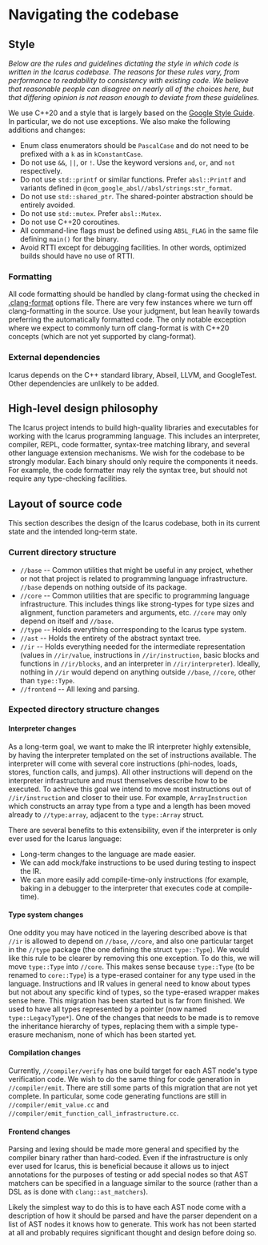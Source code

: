 # Navigating the codebase

## Style

_Below are the rules and guidelines dictating the style in which code is written in the Icarus codebase. The reasons for these rules vary, from performance to readability to consistency with existing code. We believe that reasonable people can disagree on nearly all of the choices here, but that differing opinion is not reason enough to deviate from these guidelines._

We use C++20 and a style that is largely based on the [Google Style Guide](https://google.github.io/styleguide/). In particular, we do not use exceptions. We also make the following additions and changes:

* Enum class enumerators should be `PascalCase` and do not need to be prefixed with a `k` as in `kConstantCase`.
* Do not use `&&`, `||`, or `!`. Use the keyword versions `and`, `or`, and `not` respectively.
* Do not use `std::printf` or similar functions. Prefer `absl::Printf` and variants defined in `@com_google_absl//absl/strings:str_format`.
* Do not use `std::shared_ptr`. The shared-pointer abstraction should be entirely avoided.
* Do not use `std::mutex`. Prefer `absl::Mutex`.
* Do not use C++20 coroutines.
* All command-line flags must be defined using `ABSL_FLAG` in the same file defining `main()` for the binary.
* Avoid RTTI except for debugging facilities. In other words, optimized builds should have no use of RTTI.

### Formatting

All code formatting should be handled by clang-format using the checked in [.clang-format](https://github.com/asoffer/Icarus/blob/main/.clang-format) options file. There are very few instances where we turn off clang-formatting in the source. Use your judgment, but lean heavily towards preferring the automatically formatted code. The only notable exception where we expect to commonly turn off clang-format is with C++20 concepts (which are not yet supported by clang-format).

### External dependencies

Icarus depends on the C++ standard library, Abseil, LLVM, and GoogleTest. Other dependencies are unlikely to be added.

## High-level design philosophy

The Icarus project intends to build high-quality libraries and executables for working with the Icarus programming language. This includes an interpreter, compiler, REPL, code formatter, syntax-tree matching library, and several other language extension mechanisms. We wish for the codebase to be strongly modular. Each binary should only require the components it needs. For example, the code formatter may rely the syntax tree, but should not require any type-checking facilities.

## Layout of source code

This section describes the design of the Icarus codebase, both in its current state and the intended long-term state.

### Current directory structure

* `//base` -- Common utilities that might be useful in any project, whether or not that project is related to programming language infrastructure. `//base` depends on nothing outside of its package.
* `//core` -- Common utilities that are specific to programming language infrastructure. This includes things like strong-types for type sizes and alignment, function parameters and arguments, etc. `//core` may only depend on itself and `//base`.
* `//type` -- Holds everything corresponding to the Icarus type system.
* `//ast` -- Holds the entirety of the abstract syntaxt tree.
* `//ir` -- Holds everything needed for the intermediate representation (values in `//ir/value`, instructions in `//ir/instruction`, basic blocks and functions in `//ir/blocks`, and an interpreter in `//ir/interpreter`). Ideally, nothing in `//ir` would depend on anything outside `//base`, `//core`, other than `type::Type`.
* `//frontend` -- All lexing and parsing.

### Expected directory structure changes

#### Interpreter changes

As a long-term goal, we want to make the IR interpreter highly extensible, by having the interpreter templated on the set of instructions available. The interpreter will come with several core instructions (phi-nodes, loads, stores, function calls, and jumps). All other instructions will depend on the interpreter infrastructure and must themselves describe how to be executed. To achieve this goal we intend to move most instructions out of `//ir/instruction` and closer to their use. For example, `ArrayInstruction` which constructs an array type from a type and a length has been moved already to `//type:array`, adjacent to the `type::Array` struct.

There are several benefits to this extensibility, even if the interpreter is only ever used for the Icarus language:

* Long-term changes to the language are made easier.
* We can add mock/fake instructions to be used during testing to inspect the IR.
* We can more easily add compile-time-only instructions (for example, baking in a debugger to the interpreter that executes code at compile-time).

#### Type system changes

One oddity you may have noticed in the layering described above is that `//ir` is allowed to depend on `//base`, `//core`, and also one particular target in the `//type` package (the one defining the struct `type::Type`). We would like this rule to be clearer by removing this one exception. To do this, we will move `type::Type` into `//core`. This makes sense because `type::Type` (to be renamed to `core::Type`) is a type-erased container for any type used in the language. Instructions and IR values in general need to know about types but not about any specific kind of types, so the type-erased wrapper makes sense here. This migration has been started but is far from finished. We used to have all types represented by a pointer (now named `type::LegacyType*`). One of the changes that needs to be made is to remove the inheritance hierarchy of types, replacing them with a simple type-erasure mechanism, none of which has been started yet.

#### Compilation changes

Currently, `//compiler/verify` has one build target for each AST node's type verification code. We wish to do the same thing for code generation in `//compiler/emit`. There are still some parts of this migration that are not yet complete. In particular, some code generating functions are still in `//compiler/emit_value.cc` and `//compiler/emit_function_call_infrastructure.cc`.

#### Frontend changes

Parsing and lexing should be made more general and specified by the compiler binary rather than hard-coded. Even if the infrastructure is only ever used for Icarus, this is beneficial because it allows us to inject annotations for the purposes of testing or add special nodes so that AST matchers can be specified in a language similar to the source (rather than a DSL as is done with `clang::ast_matchers`).

Likely the simplest way to do this is to have each AST node come with a description of how it should be parsed and have the parser dependent on a list of AST nodes it knows how to generate. This work has not been started at all and probably requires significant thought and design before doing so.
